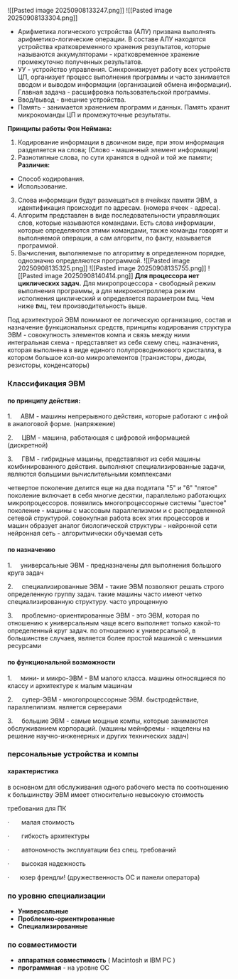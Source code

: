![[Pasted image 20250908133247.png]]
![[Pasted image 20250908133304.png]]

- Арифметика логического устройства (АЛУ) призвана выполнять арифметико-логические операции. В составе АЛУ находятся устройства кратковременного хранения результатов, которые называются аккумуляторами - кратковременное хранение промежуточно полученных результатов.
- УУ - устройство управления. Синхронизирует работу всех устройств ЦП, организует процесс выполнения программы и часто занимается вводом и выводом информации (организацией обмена информации). Главная задача - расшифровка пользовательской программы.
- Ввод/вывод - внешние устройства.
- Память - занимается хранением программ и данных. Память хранит микрокоманды ЦП и промежуточные результаты.


**Принципы работы Фон Неймана:**

1) Кодирование информации в двоичном виде, при этом информация разделяется на слова;
(Слово - машинный элемент информации)
2) Разнотипные слова, по сути хранятся в одной и той же памяти;
**Различия:**
- Способ кодирования.
-  Использование.
3) Слова информации будут размещаться в ячейках памяти ЭВМ, а идентификация происходит по адресам. (номера ячеек - адреса).
4) Алгоритм представлен в виде последовательности управляющих слов, которые называются командами. Есть слова информации, которые определяются этими командами, также команды говорят и выполняемой операции, а сам алгоритм, по факту, называется программой.
5) Вычисления, выполняемые по алгоритму в определенном порядке, однозначно определяются программой.
![[Pasted image 20250908135325.png]]
![[Pasted image 20250908135755.png]]
![[Pasted image 20250908140414.png]]
**Для процессора нет циклических задач.** 
Для микропроцессора - свободный режим выполнения программы, а для микроконтроллера режим исполнения циклический и определяется параметром ***t***мц. Чем ниже ***t***мц, тем производительность выше.

Под архитектурой ЭВМ понимают ее логическую организацию, состав и назначение функциональных средств, принципы кодирования структура ЭВМ - совокупность элементов компа и связь между ними интегральная схема - представляет из себя схему спец. назначения, которая выполнена в виде единого полупроводникового кристалла, в котором большое кол-во микроэлементов (транзисторы, диоды, резисторы, конденсаторы)

### **Классификация ЭВМ**

#### **по принципу действия:**

1.     АВМ - машины непрерывного действия, которые работают с инфой в аналоговой форме. (напряжение)

2.     ЦВМ - машина, работающая с цифровой информацией (дискретной)

3.     ГВМ - гибридные машины, представляют из себя машины комбинированного действия. выполняют специализированные задачи, являются большими вычислительными комплексами

четвертое поколение делится еще на два подэтапа "5" и "6" "пятое" поколение включает в себя многие десятки, параллельно работающих микропроцессоров. появились многопроцессорные системы "шестое" поколение - машины с массовым параллелизмом и с распределенной сетевой структурой. совокупная работа всех этих процессоров и машин образует аналог биологической структуры - нейронной сети нейронная сеть - алгоритмически обучаемая сеть

#### **по назначению**

1.     универсальные ЭВМ - предназначены для выполнения большого круга задач

2.     специализированные ЭВМ - такие ЭВМ позволяют решать строго определенную группу задач. такие машины часто имеют четко специализированную структуру. часто упрощенную

3.     проблемно-ориентированные ЭВМ - это ЭВМ, которая по отношению к универсальным чаще всего выполняет только какой-то определенный круг задач. по отношению к универсальной, в большинстве случаев, является более простой машиной с меньшими ресурсами

#### **по функциональной возможности**

1.     мини- и микро-ЭВМ - ВМ малого класса. машины относящиеся по классу и архитектуре к малым машинам

2.     супер-ЭВМ - многопроцессорные ЭВМ. быстродействие, параллелилизм. является серверами

3.     большие ЭВМ - самые мощные компы, которые занимаются обслуживанием корпораций. (машины мейнфремы - нацелены на решение научно-инженерных и других технических задач)

### **персональные устройства и компы**

#### **характеристика**

в основном для обслуживания одного рабочего места по соотношению к большинству ЭВМ имеет относительно невысокую стоимость

требования для ПК

·       малая стоимость

·       гибкость архитектуры

·       автономность эксплуатации без спец. требований

·       высокая надежность

·       юзер френдли! (дружественность ОС и панели оператора)


### по уровню специализации

- **Универсальные**
- **Проблемно-ориентированные**
- **Специализированные**
### по совместимости

- **аппаратная совместимость** ( Macintosh и IBM PC )
- **программная** - на уровне ОС
